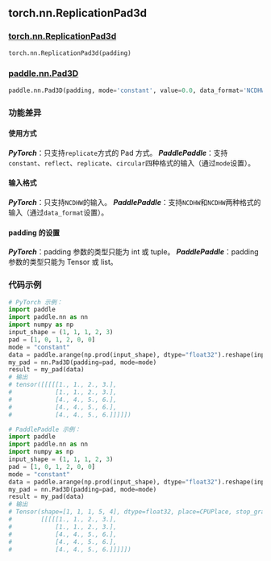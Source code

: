 ## torch.nn.ReplicationPad3d
### [torch.nn.ReplicationPad3d](https://pytorch.org/docs/stable/generated/torch.nn.ReplicationPad3d.html?highlight=pad#torch.nn.ReplicationPad3d)
```python
torch.nn.ReplicationPad3d(padding)
```
### [paddle.nn.Pad3D](https://www.paddlepaddle.org.cn/documentation/docs/zh/api/paddle/nn/Pad3D_cn.html#pad3d)
```python
paddle.nn.Pad3D(padding, mode='constant', value=0.0, data_format='NCDHW', name=None)
```

### 功能差异

#### 使用方式
***PyTorch***：只支持`replicate`方式的 Pad 方式。
***PaddlePaddle***：支持`constant`、`reflect`、`replicate`、`circular`四种格式的输入（通过`mode`设置）。

#### 输入格式
***PyTorch***：只支持`NCDHW`的输入。
***PaddlePaddle***：支持`NCDHW`和`NCDHW`两种格式的输入（通过`data_format`设置）。

#### padding 的设置
***PyTorch***：padding 参数的类型只能为 int 或 tuple。
***PaddlePaddle***：padding 参数的类型只能为 Tensor 或 list。


### 代码示例
``` python
# PyTorch 示例：
import paddle
import paddle.nn as nn
import numpy as np
input_shape = (1, 1, 1, 2, 3)
pad = [1, 0, 1, 2, 0, 0]
mode = "constant"
data = paddle.arange(np.prod(input_shape), dtype="float32").reshape(input_shape) + 1
my_pad = nn.Pad3D(padding=pad, mode=mode)
result = my_pad(data)
# 输出
# tensor([[[[[1., 1., 2., 3.],
#            [1., 1., 2., 3.],
#            [4., 4., 5., 6.],
#            [4., 4., 5., 6.],
#            [4., 4., 5., 6.]]]]])

```

``` python
# PaddlePaddle 示例：
import paddle
import paddle.nn as nn
import numpy as np
input_shape = (1, 1, 1, 2, 3)
pad = [1, 0, 1, 2, 0, 0]
mode = "constant"
data = paddle.arange(np.prod(input_shape), dtype="float32").reshape(input_shape) + 1
my_pad = nn.Pad3D(padding=pad, mode=mode)
result = my_pad(data)
# 输出
# Tensor(shape=[1, 1, 1, 5, 4], dtype=float32, place=CPUPlace, stop_gradient=True,
#        [[[[[1., 1., 2., 3.],
#            [1., 1., 2., 3.],
#            [4., 4., 5., 6.],
#            [4., 4., 5., 6.],
#            [4., 4., 5., 6.]]]]])
```
